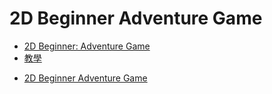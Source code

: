 # 2D Beginner Adventure Game

- [2D Beginner: Adventure Game](https://assetstore.unity.com/packages/essentials/tutorial-projects/unity-learn-2d-beginner-adventure-game-complete-project-urp-271239)
- [教學](https://learn.unity.com/course/2d-beginner-adventure-game)


<!-- TOC -->
* [2D Beginner Adventure Game](#2d-beginner-adventure-game)
<!-- TOC -->
